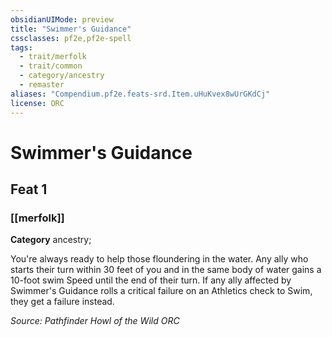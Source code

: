 ```yaml
---
obsidianUIMode: preview
title: "Swimmer's Guidance"
cssclasses: pf2e,pf2e-spell
tags:
  - trait/merfolk
  - trait/common
  - category/ancestry
  - remaster
aliases: "Compendium.pf2e.feats-srd.Item.uHuKvex8wUrGKdCj"
license: ORC
---
```

# Swimmer's Guidance
## Feat 1
### [[merfolk]]

**Category** ancestry; 




You're always ready to help those floundering in the water. Any ally who starts their turn within 30 feet of you and in the same body of water gains a 10-foot swim Speed until the end of their turn. If any ally affected by Swimmer's Guidance rolls a critical failure on an Athletics check to Swim, they get a failure instead.

*Source: Pathfinder Howl of the Wild*
*ORC*